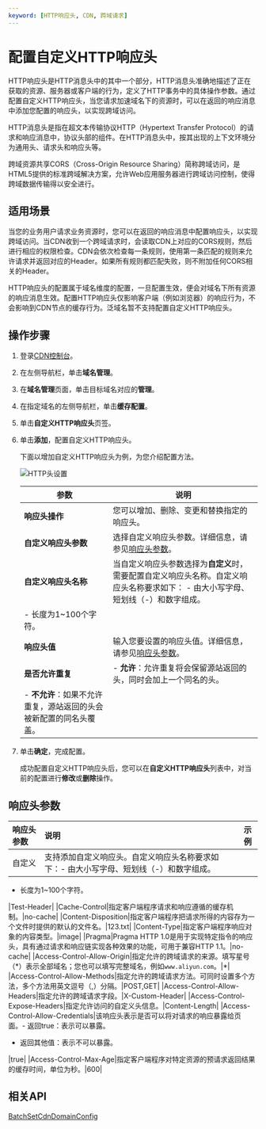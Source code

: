 ```yaml
---
keyword: [HTTP响应头, CDN, 跨域请求]
---
```


# 配置自定义HTTP响应头

HTTP响应头是HTTP消息头中的其中一个部分，HTTP消息头准确地描述了正在获取的资源、服务器或客户端的行为，定义了HTTP事务中的具体操作参数。通过配置自定义HTTP响应头，当您请求加速域名下的资源时，可以在返回的响应消息中添加您配置的响应头，以实现跨域访问。

HTTP消息头是指在超文本传输协议HTTP（Hypertext Transfer Protocol）的请求和响应消息中，协议头部的组件。在HTTP消息头中，按其出现的上下文环境分为通用头、请求头和响应头等。

跨域资源共享CORS（Cross-Origin Resource Sharing）简称跨域访问，是HTML5提供的标准跨域解决方案，允许Web应用服务器进行跨域访问控制，使得跨域数据传输得以安全进行。

## 适用场景

当您的业务用户请求业务资源时，您可以在返回的响应消息中配置响应头，以实现跨域访问。当CDN收到一个跨域请求时，会读取CDN上对应的CORS规则，然后进行相应的权限检查。CDN会依次检查每一条规则，使用第一条匹配的规则来允许请求并返回对应的Header。如果所有规则都匹配失败，则不附加任何CORS相关的Header。

HTTP响应头的配置属于域名维度的配置，一旦配置生效，便会对域名下所有资源的响应消息生效。配置HTTP响应头仅影响客户端（例如浏览器）的响应行为，不会影响到CDN节点的缓存行为。泛域名暂不支持配置自定义HTTP响应头。

## 操作步骤

1.  登录[CDN控制台](https://cdn.console.aliyun.com)。

2.  在左侧导航栏，单击**域名管理**。

3.  在**域名管理**页面，单击目标域名对应的**管理**。

4.  在指定域名的左侧导航栏，单击**缓存配置**。

5.  单击**自定义HTTP响应头**页签。

6.  单击**添加**，配置自定义HTTP响应头。

    下面以增加自定义HTTP响应头为例，为您介绍配置方法。

    ![HTTP头设置](https://static-aliyun-doc.oss-accelerate.aliyuncs.com/assets/img/zh-CN/6323674161/p69929.png)

    |参数|说明|
    |--|--|
    |**响应头操作**|您可以增加、删除、变更和替换指定的响应头。|
    |**自定义响应头参数**|选择自定义响应头参数。详细信息，请参见[响应头参数](#section_wj7_ax2_xre)。|
    |**自定义响应头名称**|当自定义响应头参数选择为**自定义**时，需要配置自定义响应头名称。自定义响应头名称要求如下：    -   由大小写字母、短划线（-）和数字组成。
    -   长度为1~100个字符。 |
    |**响应头值**|输入您要设置的响应头值。详细信息，请参见[响应头参数](#section_wj7_ax2_xre)。|
    |**是否允许重复**|    -   **允许**：允许重复将会保留源站返回的头，同时会加上一个同名的头。
    -   **不允许**：如果不允许重复，源站返回的头会被新配置的同名头覆盖。 |

7.  单击**确定**，完成配置。

    成功配置自定义HTTP响应头后，您可以在**自定义HTTP响应头**列表中，对当前的配置进行**修改**或**删除**操作。


## 响应头参数

|响应头参数|说明|示例|
|:----|:-|--|
|自定义|支持添加自定义响应头。自定义响应头名称要求如下：-   由大小写字母、短划线（-）和数字组成。
-   长度为1~100个字符。

|Test-Header|
|Cache-Control|指定客户端程序请求和响应遵循的缓存机制。|no-cache|
|Content-Disposition|指定客户端程序把请求所得的内容存为一个文件时提供的默认的文件名。|123.txt|
|Content-Type|指定客户端程序响应对象的内容类型。|image|
|Pragma|Pragma HTTP 1.0是用于实现特定指令的响应头，具有通过请求和响应链实现各种效果的功能，可用于兼容HTTP 1.1。|no-cache|
|Access-Control-Allow-Origin|指定允许的跨域请求的来源。填写星号（\*）表示全部域名；您也可以填写完整域名，例如`www.aliyun.com`。|\*|
|Access-Control-Allow-Methods|指定允许的跨域请求方法。可同时设置多个方法，多个方法用英文逗号（,）分隔。|POST,GET|
|Access-Control-Allow-Headers|指定允许的跨域请求字段。|X-Custom-Header|
|Access-Control-Expose-Headers|指定允许访问的自定义头信息。|Content-Length|
|Access-Control-Allow-Credentials|该响应头表示是否可以将对请求的响应暴露给页面。-   返回true：表示可以暴露。
-   返回其他值：表示不可以暴露。

|true|
|Access-Control-Max-Age|指定客户端程序对特定资源的预请求返回结果的缓存时间，单位为秒。|600|

## 相关API

[BatchSetCdnDomainConfig](/intl.zh-CN/新版API参考/域名管理类接口/批量配置域名.md)

